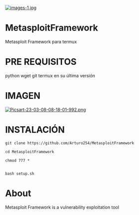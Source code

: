 [![images-1.jpg](https://i.postimg.cc/2yvkmTdP/images-1.jpg)](https://postimg.cc/vxYFtrNz)

# MetasploitFramework
Metasploit Framework para termux  

# PRE REQUISITOS
 python 
wget 
git 
termux en su última versión 


# IMAGEN 

[![Picsart-23-03-08-08-18-01-992.png](https://i.postimg.cc/xCgmSfRw/Picsart-23-03-08-08-18-01-992.png)](https://postimg.cc/dkk32Kg6) 

# INSTALACIÓN 

```
git clone https://github.com/Arturo254/MetasploitFramework 

cd MetasploitFramework 

chmod 777 * 


bash setup.sh
```

# About 

 Metasploit Framework is a vulnerability exploitation tool

